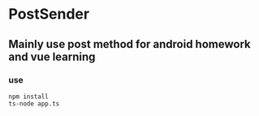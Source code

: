# PostSender

## Mainly use post method for android homework and vue learning

### use

``` shell
npm install
ts-node app.ts